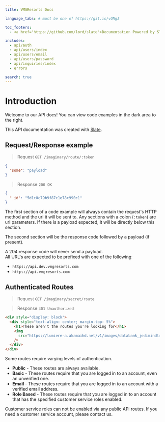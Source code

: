 ```yaml
---
title: VMGResorts Docs

language_tabs: # must be one of https://git.io/vQNgJ

toc_footers:
  - <a href='https://github.com/lord/slate'>Documentation Powered by Slate</a>

includes:
  - api/auth
  - api/users/index
  - api/users/email
  - api/users/password
  - api/inquiries/index
  - errors

search: true
---
```


# Introduction

Welcome to our API docs! You can view code examples in the dark area to the right.

This API documentation was created with [Slate](https://github.com/lord/slate).

## Request/Response example

> Request `GET /imaginary/route/:token`

```json
{
  "some": "payload"
}
```

> Response `200 OK`

```json
{
  "_id": "5d1c8c79b9f87c1e78c990c1"
}
```

The first section of a code example will always contain the request's HTTP method and the url it will be sent to. Any sections with a colon (`:token`) are url parameters. If there is a payload expected, it will be directly below this section.

The second section will be the response code followed by a payload (if present).

<aside class="notice">
A 204 response code will never send a payload.
</aside>

<aside class="notice">
  All URL's are expected to be prefixed with one of the following: <br />
  <ul>
    <li>
    <code>https://api.dev.vmgresorts.com</code>
  </li>
    <li>
      <code>https://api.vmgresorts.com</code>
    </li>
  </ul>
</aside>

## Authenticated Routes

> Request `GET /imaginary/secret/route`

> Response `401 Unauthorized`

```html
<div style="display: block">
  <div style="text-align: center; margin-top: 5%">
    <h1>These aren't the routes you're looking for</h1>
    <img
      src="https://lumiere-a.akamaihd.net/v1/images/databank_jedimindtrick_01_169_a491266d.jpeg?region=0%2C0%2C1560%2C878&width=960"
    />
  </div>
</div>
```

Some routes require varying levels of authentication.

- **Public** - These routes are always available.
- **Basic** - These routes require that you are logged in to an account, even an unverified one.
- **Email** - These routes require that you are logged in to an account with a verified email address.
- **Role Based** - These routes require that you are logged in to an account that has the specified customer service roles enabled.

<aside class="notice">
Customer service roles can not be enabled via any public API routes. If you need a customer service account, please contact us.
</aside>
